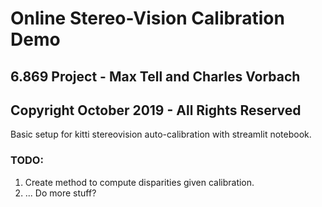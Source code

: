 # Online Stereo-Vision Calibration Demo
## 6.869 Project - Max Tell and Charles Vorbach
## Copyright October 2019 - All Rights Reserved

Basic setup for kitti stereovision auto-calibration with streamlit notebook.

### TODO:
1. Create method to compute disparities given calibration.
2. ... Do more stuff?


